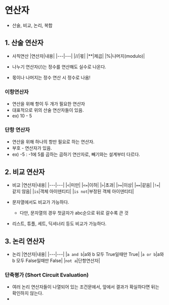# 연산자
- 산술, 비교, 논리, 복합

## 1. 산술 연산자
- 사칙연산
|연산자|내용|
|---|---|
|//|몫|
|**|제곱|
|%|나머지(modulo)|

- 나누기 연산자(/)는 정수를 연산해도 실수로 나온다.
- 몫이나 나머지는 정수 연산 시 정수로 나옴! 

### 이항연산자
- 연산을 위해 항이 두 개가 필요한 연산자
- 대표적으로 위의 산술 연산자들이 있음.
- ex) 10 - 5


### 단항 연산자
- 연산을 위해 하나의 항만 필요로 하는 연산자.
- 부호 - 연산자가 있음.
- ex) -5  : -1에 5를 곱하는 곱하기 연산자로, 빼기와는 설계부터 다르다.

## 2. 비교 연산자
- 비교
|연산자|내용|
|---|---|
|`<`|미만|
|`<=`|이하|
|`>`|초과|
|`>=`|이상|
|`==`|같음|
|`!=`|같지 않음|
|`is`|객체 아이덴티티|
|`is not`|부정된 객체 아이덴티티|

- 문자열에서도 비교가 가능하다.
  - 다만, 문자열의 경우 첫글자가 abc순으로 뒤로 갈수록 큰 것
- 리스트, 튜플, 세트, 딕셔너리 등도 비교가 가능하다.

## 3. 논리 연산자
- 논리
|연산자|내용|
|---|---|
|`a and b`|a와 b 모두 True일때만 True|
|`a or b`|a와 b 모두 False일때만 False|
|`not a`|단항연산자|

### 단축평가 (Short Circuit Evaluation)
- 여러 논리 연산자들이 나열되어 있는 조건문에서, 앞에서 결과가 확실하다면 뒤는 확인하지 않는다.
- 